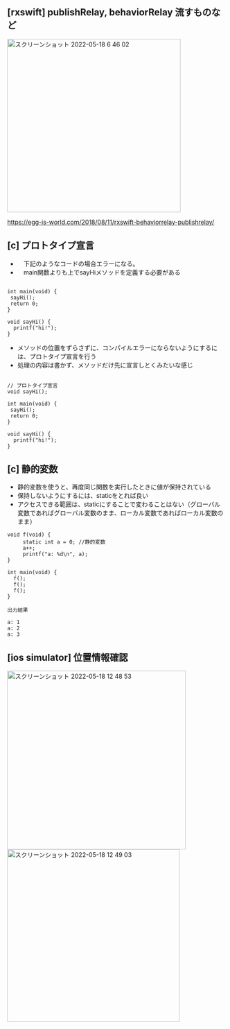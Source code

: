 ## [rxswift] publishRelay, behaviorRelay 流すものなど

<img width="400" alt="スクリーンショット 2022-05-18 6 46 02" src="https://user-images.githubusercontent.com/16571394/168915462-ff23757e-26c4-49e5-87cd-334a1ed075cd.png">

https://egg-is-world.com/2018/08/11/rxswift-behaviorrelay-publishrelay/

## [c] プロトタイプ宣言

- 　下記のようなコードの場合エラーになる。
- 　main関数よりも上でsayHiメソッドを定義する必要がある

```

int main(void) {
 sayHi();
 return 0;
}

void sayHi() {
  printf("hi!");
}

```

- メソッドの位置をずらさずに、コンパイルエラーにならないようにするには、プロトタイプ宣言を行う
- 処理の内容は書かず、メソッドだけ先に宣言しとくみたいな感じ

```

// プロトタイプ宣言
void sayHi();

int main(void) {
 sayHi();
 return 0;
}

void sayHi() {
  printf("hi!");
}

```

## [c] 静的変数

- 静的変数を使うと、再度同じ関数を実行したときに値が保持されている
- 保持しないようにするには、staticをとれば良い
- アクセスできる範囲は、staticにすることで変わることはない（グローバル変数であればグローバル変数のまま、ローカル変数であればローカル変数のまま）

```
void f(void) {
     static int a = 0; //静的変数
     a++;
     printf("a: %d\n", a);
}
 
int main(void) {
  f();
  f();
  f();
}

出力結果

a: 1
a: 2
a: 3

```

## [ios simulator] 位置情報確認

<img width="412" alt="スクリーンショット 2022-05-18 12 48 53" src="https://user-images.githubusercontent.com/16571394/168953349-be3ac71a-eb18-4442-917f-ae31c59ccc21.png">

<img width="398" alt="スクリーンショット 2022-05-18 12 49 03" src="https://user-images.githubusercontent.com/16571394/168953356-dda74648-110d-4606-98f7-06056e89a343.png">

